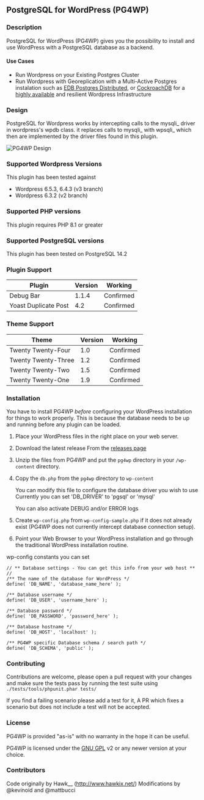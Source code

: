 ## PostgreSQL for WordPress (PG4WP) 

### Description 

PostgreSQL for WordPress (PG4WP) gives you the possibility to install and use WordPress with a PostgreSQL database as a backend.

#### Use Cases

- Run Wordpress on your Existing Postgres Cluster
- Run Wordpress with Georeplication with a Multi-Active Postgres instalation such as [EDB Postgres Distributed](https://www.enterprisedb.com/products/edb-postgres-distributed), or [CockroachDB](https://www.cockroachlabs.com/serverless/) for a [highly available](https://www.cockroachlabs.com/blog/brief-history-high-availability/) and resilient Wordpress Infrastructure

### Design

PostgreSQL for Wordpress works by intercepting calls to the mysqli_ driver in wordpress's wpdb class.
it replaces calls to mysqli_ with wpsqli_ which then are implemented by the driver files found in this plugin. 

![PG4WP Design](docs/images/pg4wp_design.png)

### Supported Wordpress Versions

This plugin has been tested against 
- Wordpress 6.5.3, 6.4.3 (v3 branch)
- Wordpress 6.3.2 (v2 branch)

### Supported PHP versions

This plugin requires PHP 8.1 or greater

### Supported PostgreSQL versions

This plugin has been tested on PostgreSQL 14.2

### Plugin Support

| Plugin                 | Version     | Working   |
| -----------            | ----------- | --------- |
| Debug Bar              | 1.1.4       | Confirmed |
| Yoast Duplicate Post   | 4.2         | Confirmed |

### Theme Support

| Theme                 | Version     | Working   |
| -----------           | ----------- | --------- |
| Twenty Twenty-Four    | 1.0         | Confirmed |
| Twenty Twenty-Three   | 1.2         | Confirmed |
| Twenty Twenty-Two     | 1.5         | Confirmed |
| Twenty Twenty-One     | 1.9         | Confirmed |

### Installation

You have to install PG4WP *before* configuring your WordPress installation for things to work properly. 
This is because the database needs to be up and running before any plugin can be loaded.

1.  Place your WordPress files in the right place on your web server.

1.  Download the latest release From the [releases page](https://github.com/PostgreSQL-For-Wordpress/postgresql-for-wordpress/releases)

1.	Unzip the files from PG4WP and put the `pg4wp` directory in your `/wp-content` directory.

1.	Copy the `db.php` from the `pg4wp` directory to `wp-content`
	
	You can modify this file to configure the database driver you wish to use
	Currently you can set 'DB_DRIVER' to 'pgsql' or 'mysql'
	
	You can also activate DEBUG and/or ERROR logs

1.	Create `wp-config.php` from `wp-config-sample.php` if it does not already exist (PG4WP does not currently intercept database connection setup).

1.	Point your Web Browser to your WordPress installation and go through the traditional WordPress installation routine.

wp-config constants you can set
```
// ** Database settings - You can get this info from your web host ** //
/** The name of the database for WordPress */
define( 'DB_NAME', 'database_name_here' );

/** Database username */
define( 'DB_USER', 'username_here' );

/** Database password */
define( 'DB_PASSWORD', 'password_here' );

/** Database hostname */
define( 'DB_HOST', 'localhost' );

/** PG4WP specific Database schema / search path */
define( 'DB_SCHEMA', 'public' );
```


### Contributing

Contributions are welcome, please open a pull request with your changes and make sure the tests pass by running the test suite using
`./tests/tools/phpunit.phar tests/`

If you find a failing scenario please add a test for it, A PR which fixes a scenario but does not include a test will not be accepted. 

### License
PG4WP is provided "as-is" with no warranty in the hope it can be useful.

PG4WP is licensed under the [GNU GPL](http://www.gnu.org/licenses/gpl.html "GNU GPL") v2 or any newer version at your choice.

### Contributors
Code originally by Hawk__ (http://www.hawkix.net/)
Modifications by @kevinoid and @mattbucci
